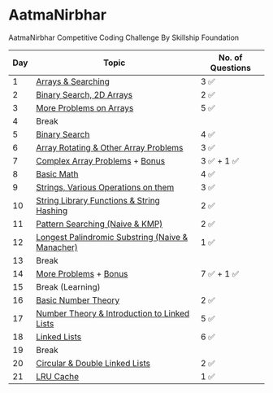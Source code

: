 # AatmaNirbhar
AatmaNirbhar Competitive Coding Challenge By Skillship Foundation


| Day  | Topic                     | No. of Questions       | 
| --- | ---------------------------- | ----------------- |
| 1  | [Arrays & Searching](https://github.com/nehasangeetajha/AatmaNirbhar/tree/master/Week%201/Day1)                   |  3 ✅      |
| 2   | [Binary Search, 2D Arrays](https://github.com/nehasangeetajha/AatmaNirbhar/tree/master/Week%201/Day2)                |  2 ✅     |
| 3   | [More Problems on Arrays](https://github.com/nehasangeetajha/AatmaNirbhar/tree/master/Week%201/Day3) |  5 ✅        |
| 4   | Break                    |            |
| 5   | [Binary Search](https://github.com/nehasangeetajha/AatmaNirbhar/tree/master/Week%201/Day5)                     |  4 ✅        |
| 6   | [Array Rotating & Other Array Problems](https://github.com/nehasangeetajha/AatmaNirbhar/tree/master/Week%201/Day6)                     |  3 ✅        |
| 7   | [Complex Array Problems](https://github.com/nehasangeetajha/AatmaNirbhar/tree/master/Week%201/Day7) + [Bonus](https://github.com/nehasangeetajha/AatmaNirbhar/tree/master/Week%201/Bonus)                   |  3 ✅   + 1   ✅    |
| 8   | [Basic Math](https://github.com/nehasangeetajha/AatmaNirbhar/tree/master/Week%202/Day%208)                     |  4 ✅        |
| 9   | [Strings, Various Operations on them](https://github.com/nehasangeetajha/AatmaNirbhar/tree/master/Week%202/Day%209)                     |  3 ✅        |
| 10   | [String Library Functions & String Hashing](https://github.com/nehasangeetajha/AatmaNirbhar/tree/master/Week%202/Day10)                     |  2 ✅        |
| 11   | [Pattern Searching (Naive & KMP)](https://github.com/nehasangeetajha/AatmaNirbhar/tree/master/Week%202/Day11)                     |  2 ✅      |
| 12   | [Longest Palindromic Substring (Naive & Manacher)](https://github.com/nehasangeetajha/AatmaNirbhar/tree/master/Week%202/Day12)                     |  1 ✅      |
| 13   | Break                    |            |
| 14   | [More Problems](https://github.com/nehasangeetajha/AatmaNirbhar/tree/master/Week%202/Day14) + [Bonus](https://github.com/nehasangeetajha/AatmaNirbhar/tree/master/Week%202/Bonus)                   |  7 ✅   + 1 ✅    |
| 15   | Break (Learning)                   |     |
| 16   | [Basic Number Theory](https://github.com/nehasangeetajha/AatmaNirbhar/tree/master/Week%203/Day16)                   |  2 ✅   |
| 17   | [Number Theory & Introduction to Linked Lists](https://github.com/nehasangeetajha/AatmaNirbhar/tree/master/Week%203/Day17)                   |  5 ✅   |
| 18   | [Linked Lists](https://github.com/nehasangeetajha/AatmaNirbhar/tree/master/Week%203/Day18)                   |  6 ✅  |
| 19   | Break                 |    |
| 20   | [Circular & Double Linked Lists](https://github.com/nehasangeetajha/AatmaNirbhar/tree/master/Week%203/Day20)                   |  2 ✅  |
| 21  | [LRU Cache](https://github.com/nehasangeetajha/AatmaNirbhar/tree/master/Week%203/Day21)                   |  1 ✅  |
